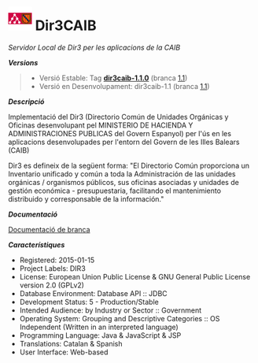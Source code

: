 # ![Logo](https://github.com/GovernIB/maven/blob/binaris/dir3caib/projectinfo_Attachments/icon.jpg)  Dir3CAIB
*Servidor Local de Dir3 per les aplicacions de la CAIB*


***Versions***

> - Versió Estable: Tag [__dir3caib-1.1.0__](../../tree/dir3caib-1.1.0) (branca [1.1](../../tree/dir3caib-1.1))<br/>
> - Versió en Desenvolupament: dir3caib-1.1 (branca [1.1](../../tree/dir3caib-1.1))

***Descripció***

Implementació del Dir3 (Directorio Común de Unidades Orgánicas y Oficinas desenvolupant pel MINISTERIO DE HACIENDA Y ADMINISTRACIONES PUBLICAS del Govern Espanyol) per l'ús en les aplicacions desenvolupades per l'entorn del Govern de les Illes Balears (CAIB)

Dir3 es defineix de la següent forma:
"El Directorio Común proporciona un Inventario unificado y común a toda la Administración de las unidades orgánicas / organismos públicos, sus oficinas asociadas y unidades de gestión económica - presupuestaria, facilitando el mantenimiento distribuido y corresponsable de la información."

***Documentació***

[Documentació de branca](https://github.com/GovernIB/dir3caib/tree/dir3caib-1.1/doc)

***Característiques***

* Registered: 2015-01-15 
* Project Labels: DIR3
* License:  European Union Public License & GNU General Public License version 2.0 (GPLv2)
* Database Environment: Database API :: JDBC
* Development Status: 5 - Production/Stable
* Intended Audience: by Industry or Sector :: Government
* Operating System: Grouping and Descriptive Categories :: OS Independent (Written in an interpreted language)
* Programming Language: Java & JavaScript & JSP
* Translations: Catalan & Spanish
* User Interface: Web-based









